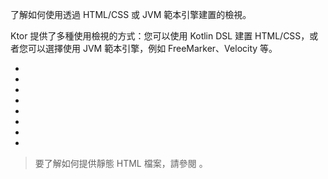 [//]: # (title: 範本)

<link-summary>了解如何使用透過 HTML/CSS 或 JVM 範本引擎建置的檢視。</link-summary>

Ktor 提供了多種使用檢視的方式：您可以使用 Kotlin DSL 建置 HTML/CSS，或者您可以選擇使用 JVM 範本引擎，例如 FreeMarker、Velocity 等。
* [](server-html-dsl.md)
* [](server-css-dsl.md)
* [](server-freemarker.md)
* [](server-velocity.md)
* [](server-mustache.md)
* [](server-thymeleaf.md)
* [](server-pebble.md)
* [](server-jte.md)

> 要了解如何提供靜態 HTML 檔案，請參閱 [](server-static-content.md)。